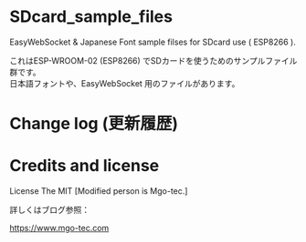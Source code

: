 # SDcard_sample_files
EasyWebSocket & Japanese Font sample filses for SDcard use ( ESP8266 ).

これはESP-WROOM-02 (ESP8266) でSDカードを使うためのサンプルファイル群です。  
日本語フォントや、EasyWebSocket 用のファイルがあります。

# Change log (更新履歴)

# Credits and license
License The MIT [Modified person is Mgo-tec.]

詳しくはブログ参照：

https://www.mgo-tec.com
